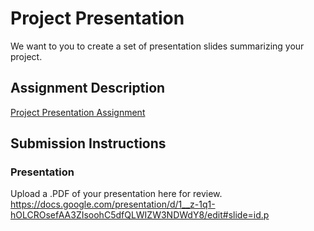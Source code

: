 # Project Presentation
We want to you to create a set of presentation slides summarizing your project.

## Assignment Description
[Project Presentation Assignment](https://education.launchcode.org/liftoff/modules/assignments/project-presentation)

## Submission Instructions

### Presentation
Upload a .PDF of your presentation here for review.
https://docs.google.com/presentation/d/1__z-1q1-hOLCROsefAA3ZIsoohC5dfQLWIZW3NDWdY8/edit#slide=id.p